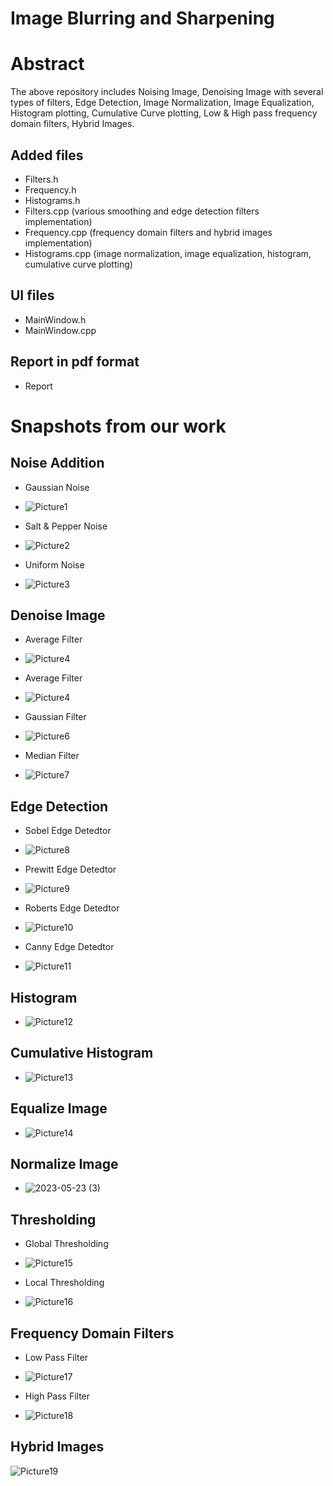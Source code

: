 # Image Blurring and Sharpening

# Abstract
The above repository includes Noising Image, Denoising Image with several types of filters, Edge Detection, Image Normalization, Image Equalization, Histogram plotting, Cumulative Curve plotting, Low & High pass frequency domain filters, Hybrid Images.


## Added files
- Filters.h
- Frequency.h
- Histograms.h
- Filters.cpp (various smoothing and edge detection filters implementation)
- Frequency.cpp (frequency domain filters and hybrid images implementation)
- Histograms.cpp (image normalization, image equalization, histogram, cumulative curve plotting)


## UI files
- MainWindow.h
- MainWindow.cpp


## Report in pdf format
- Report


# Snapshots from our work

## Noise Addition

- Gaussian Noise
- ![Picture1](https://github.com/SaraElwatany/Image-Blurring-and-Sharpening/assets/93448764/6806eb24-ca6d-4136-b0da-2fad25b61eae)

- Salt & Pepper Noise
- ![Picture2](https://github.com/SaraElwatany/Image-Blurring-and-Sharpening/assets/93448764/9903a224-f141-4234-9432-e59556eb19a2)

- Uniform Noise
- ![Picture3](https://github.com/SaraElwatany/Image-Blurring-and-Sharpening/assets/93448764/8a3def5e-a3de-4929-bc58-59e490ea0291)

## Denoise Image 
- Average Filter
- ![Picture4](https://github.com/SaraElwatany/Image-Blurring-and-Sharpening/assets/93448764/7048a4a2-52c6-4ef7-b6e4-9f00fb565687)

- Average Filter
- ![Picture4](https://github.com/SaraElwatany/Image-Blurring-and-Sharpening/assets/93448764/7048a4a2-52c6-4ef7-b6e4-9f00fb565687)

- Gaussian Filter
- ![Picture6](https://github.com/SaraElwatany/Image-Blurring-and-Sharpening/assets/93448764/84ab0969-a19f-4c60-8ba5-f8736624c323)

- Median Filter
- ![Picture7](https://github.com/SaraElwatany/Image-Blurring-and-Sharpening/assets/93448764/733e601a-0e0d-4dc3-9f3a-fc33cc26d730)

## Edge Detection
- Sobel Edge Detedtor
- ![Picture8](https://github.com/SaraElwatany/Image-Blurring-and-Sharpening/assets/93448764/137b8692-58ec-490b-9683-5fad5a76dc1c)

- Prewitt Edge Detedtor
- ![Picture9](https://github.com/SaraElwatany/Image-Blurring-and-Sharpening/assets/93448764/9acf8a66-e4d5-42f2-89b2-db294f1091de)

- Roberts Edge Detedtor
- ![Picture10](https://github.com/SaraElwatany/Image-Blurring-and-Sharpening/assets/93448764/118cdd0b-1ed5-4c37-bfc1-d35faf87493e)

- Canny Edge Detedtor
- ![Picture11](https://github.com/SaraElwatany/Image-Blurring-and-Sharpening/assets/93448764/e3695bbb-1fe4-4ae5-837d-356972af4861)

## Histogram
- ![Picture12](https://github.com/SaraElwatany/Image-Blurring-and-Sharpening/assets/93448764/47f38906-d6fd-4057-b8ac-47decd9283b3)

## Cumulative Histogram
- ![Picture13](https://github.com/SaraElwatany/Image-Blurring-and-Sharpening/assets/93448764/39085e82-e273-43eb-af16-814675a87560)

## Equalize Image 
- ![Picture14](https://github.com/SaraElwatany/Image-Blurring-and-Sharpening/assets/93448764/11e5313b-2393-48c9-909d-ce4f7c40b429)

## Normalize Image 
- ![2023-05-23 (3)](https://github.com/SaraElwatany/Image-Blurring-and-Sharpening/assets/93448764/3a0b0ae0-566b-4f39-92b7-9427d9fcdd04)

## Thresholding
- Global Thresholding
- ![Picture15](https://github.com/SaraElwatany/Image-Blurring-and-Sharpening/assets/93448764/41183df1-ee30-42f9-9dc5-9ca1a96d5968)

- Local Thresholding
- ![Picture16](https://github.com/SaraElwatany/Image-Blurring-and-Sharpening/assets/93448764/f6b2504b-d6cd-4903-a450-40a2c379f4fc)

## Frequency Domain Filters
- Low Pass Filter
- ![Picture17](https://github.com/SaraElwatany/Image-Blurring-and-Sharpening/assets/93448764/a91568f7-363f-4d06-a263-e064ee9a473c)

- High Pass Filter
- ![Picture18](https://github.com/SaraElwatany/Image-Blurring-and-Sharpening/assets/93448764/4fa00885-d211-4e26-9e1d-b719079358ab)

## Hybrid Images
![Picture19](https://github.com/SaraElwatany/Image-Blurring-and-Sharpening/assets/93448764/88521e24-cf4b-49a0-af98-1f50a7bfc808)
















